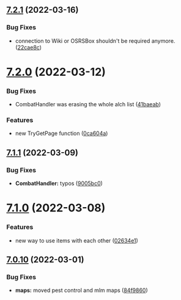 ## [7.2.1](https://github.com/Torwent/WaspLib/compare/v7.2.0...v7.2.1) (2022-03-16)


### Bug Fixes

* connection to Wiki or OSRSBox shouldn't be required anymore. ([22cae8c](https://github.com/Torwent/WaspLib/commit/22cae8cbe204998298f707e3bb6ce5c3d43af261))



# [7.2.0](https://github.com/Torwent/WaspLib/compare/v7.1.1...v7.2.0) (2022-03-12)


### Bug Fixes

* CombatHandler was erasing the whole alch list ([41baeab](https://github.com/Torwent/WaspLib/commit/41baeab65f62afa20c021e015010975613077894))


### Features

* new TryGetPage function ([0ca604a](https://github.com/Torwent/WaspLib/commit/0ca604a8542010625d5120ffc7a210119a70c0a8))



## [7.1.1](https://github.com/Torwent/WaspLib/compare/v7.1.0...v7.1.1) (2022-03-09)


### Bug Fixes

* **CombatHandler:** typos ([9005bc0](https://github.com/Torwent/WaspLib/commit/9005bc091fb3f7b4ac57cbf5c6f8b93cfff44879))



# [7.1.0](https://github.com/Torwent/WaspLib/compare/v7.0.10...v7.1.0) (2022-03-08)


### Features

* new way to use items with each other ([02634e1](https://github.com/Torwent/WaspLib/commit/02634e1a57d355bfee30191d75984fc26dd57589))



## [7.0.10](https://github.com/Torwent/WaspLib/compare/v7.0.9...v7.0.10) (2022-03-01)


### Bug Fixes

* **maps:** moved pest control and mlm maps ([84f9860](https://github.com/Torwent/WaspLib/commit/84f9860344652f6090cb7ca3974d713501f77bd6))



